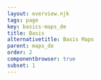 ```yaml
---
layout: overview.njk
tags: page
key: basics-maps_de
title: Basis
alternativetitle: Basis Maps
parent: maps_de
order: 2
componentbrowser: true
subset: 1
---
```

